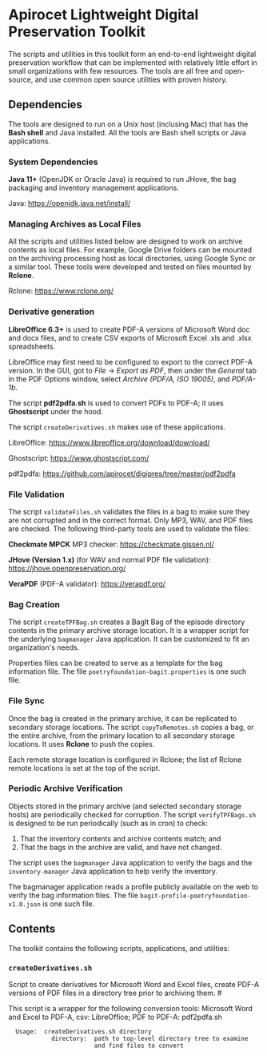 Apirocet Lightweight Digital Preservation Toolkit
=================================================

The scripts and utilities in this toolkit form an end-to-end 
lightweight digital preservation workflow that can be implemented
with relatively little effort in small organizations with few
resources.  The tools are all free and open-source, and use common
open source utilities with proven history.

## Dependencies

The tools are designed to run on a Unix host (inclusing Mac)
that has the **Bash shell** and Java installed. All the tools
are Bash shell scripts or Java applications.

### System Dependencies

**Java 11+** (OpenJDK or Oracle Java) is required to run JHove, the 
bag packaging and inventory management applications.

Java: https://openjdk.java.net/install/

### Managing Archives as Local Files

All the scripts and utilities listed below are designed to work 
on archive contents as local files.  For example, Google Drive 
folders can be mounted on the archiving processing host as local 
directories, using Google Sync or a similar tool.  These tools 
were developed and tested on files mounted by **Rclone**.

Rclone:  https://www.rclone.org/

### Derivative generation

**LibreOffice 6.3+** is used to create PDF-A versions of Microsoft Word doc 
and docx files, and to create CSV exports of Microsoft Excel .xls and .xlsx 
spreadsheets.  

LibreOffice may first need to be configured to export to the correct
PDF-A version.  In the GUI, got to *File* -> *Export as PDF*, then
under the *General* tab in the PDF Options window, select
*Archive (PDF/A, ISO 19005)*, and *PDF/A-1b*.

The script **pdf2pdfa.sh** is used to convert PDFs to PDF-A;  it 
uses **Ghostscript** under the hood.

The script `createDerivatives.sh` makes use of these applications.

LibreOffice:  https://www.libreoffice.org/download/download/

Ghostscript:  https://www.ghostscript.com/

pdf2pdfa:  https://github.com/apirocet/digipres/tree/master/pdf2pdfa

### File Validation

The script `validateFiles.sh` validates the files in a bag to make sure they are 
not corrupted and in the correct format.  Only MP3, WAV, and PDF files are 
checked.  The following third-party tools are used to validate the files:

**Checkmate MPCK** MP3 checker:  https://checkmate.gissen.nl/

**JHove (Version 1.x)** (for WAV and normal PDF file validation):  https://jhove.openpreservation.org/

**VeraPDF** (PDF-A validator):  https://verapdf.org/

### Bag Creation

The script `createTPFBag.sh` creates a BagIt Bag of the episode directory 
contents in the primary archive storage location.  It is a wrapper script 
for the underlying `bagmanager` Java application.  It can be customized to
fit an organization's needs.

Properties files can be created to serve as a template for the bag information 
file.  The file `poetryfoundation-bagit.properties` is one such file.

### File Sync

Once the bag is created in the primary archive, it can be replicated to 
secondary storage locations.  The script `copyToRemotes.sh` copies a bag, 
or the entire archive, from the primary location to all secondary storage 
locations.  It uses **Rclone** to push the copies.  

Each remote storage location is configured in Rclone;  the list of Rclone 
remote locations is set at the top of the script.

### Periodic Archive Verification

Objects stored in the primary archive (and selected secondary storage hosts) 
are periodically checked for corruption.  The script `verifyTPFBags.sh` is 
designed to be run periodically (such as in cron) to check:

1. That the inventory contents and archive contents match;  and 
2. That the bags  in the archive are valid, and have not changed.  

The script uses the `bagmanager` Java application to verify the bags and the 
`inventory-manager` Java application to help verify the inventory.

The bagmanager application reads a profile publicly available on the web
to verify the bag information files.  The file `bagit-profile-poetryfoundation-v1.0.json`
is one such file.

## Contents

The toolkit contains the following scripts, applications, and utilities:

### `createDerivatives.sh`
  
Script to create derivatives for Microsoft Word and Excel files, create 
PDF-A versions of PDF files in a directory tree prior to archiving them.                                                       #
  
This script is a wrapper for the following conversion tools: Microsoft Word 
and Excel to PDF-A, csv:  LibreOffice; PDF to PDF-A: pdf2pdfa.sh

```
  Usage:  createDerivatives.sh directory
            directory:  path to top-level directory tree to examine
                        and find files to convert
```
